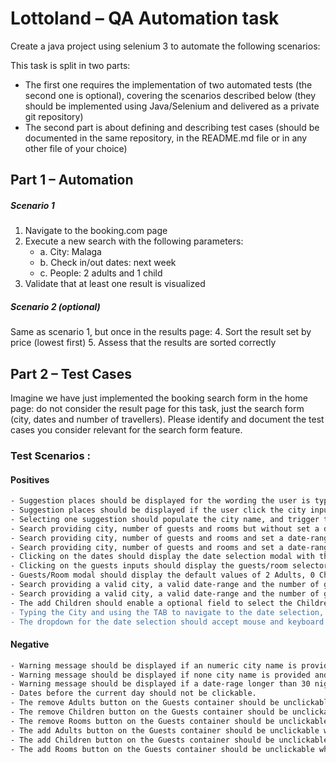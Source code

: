 #  Lottoland – QA Automation task
Create a java project using selenium 3 to automate the following scenarios:

This task is split in two parts:
 - The first one requires the implementation of two automated tests (the second one is optional), covering the scenarios described below (they should be implemented using Java/Selenium and delivered as a private git repository)
 - The second part is about defining and describing test cases (should be documented in the same repository, in the README.md file or in any other file of your choice)

## Part 1 – Automation
##### _**Scenario 1**_
1. Navigate to the booking.com page
2. Execute a new search with the following parameters:
    * a. City: Malaga
    * b. Check in/out dates: next week
    * c. People: 2 adults and 1 child
3. Validate that at least one result is visualized

##### _**Scenario 2 (optional)**_
Same as scenario 1, but once in the results page:
4. Sort the result set by price (lowest first)
5. Assess that the results are sorted correctly

## Part 2 – Test Cases
Imagine we have just implemented the booking search form in the home page: 
do not consider the result page for this task, just the search form (city, dates and number of travellers). 
Please identify and document the test cases you consider relevant for the search form feature.

### Test Scenarios :

#### Positives
  ```bash
  - Suggestion places should be displayed for the wording the user is typing for the place.
  - Suggestion places should be displayed if the user click the city input.
  - Selecting one suggestion should populate the city name, and trigger the date-picker exhibit. 
  - Search providing city, number of guests and rooms but without set a date-range.
  - Search providing city, number of guests and rooms and set a date-range of one day.
  - Search providing city, number of guests and rooms and set a date-range between 1 to 30 days.
  - Clicking on the dates should display the date selection modal with the current date highlighted
  - Clicking on the guests inputs should display the guests/room selector.
  - Guests/Room modal should display the default values of 2 Adults, 0 Children and 1 Room. 
  - Search providing a valid city, a valid date-range and the number of guests and rooms with maximum values.
  - Search providing a valid city, a valid date-range and the number of guests and rooms with minimum values.
  - The add Children should enable a optional field to select the Children's Age.
  - Typing the City and using the TAB to navigate to the date selection, should display dropdown for the date selection.
  - The dropdown for the date selection should accept mouse and keyboard interactions.
  ```

#### Negative
  ```bash
  - Warning message should be displayed if an numeric city name is provided and the user click the search button.
  - Warning message should be displayed if none city name is provided and the user click the search button.
  - Warning message should be displayed if a date-rage longer than 30 nights is provided and the user click in the search button.
  - Dates before the current day should not be clickable.
  - The remove Adults button on the Guests container should be unclickable when reaching 1 Adult.
  - The remove Children button on the Guests container should be unclickable when reaching 0 Children.
  - The remove Rooms button on the Guests container should be unclickable when reaching 1 Room.
  - The add Adults button on the Guests container should be unclickable when reaching 30 Adult.
  - The add Children button on the Guests container should be unclickable when reaching 10 Children.
  - The add Rooms button on the Guests container should be unclickable when reaching 30 Room.
  ```